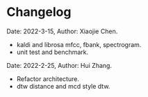 # Changelog

Date: 2022-3-15, Author: Xiaojie Chen.
  - kaldi and librosa mfcc, fbank, spectrogram.
  - unit test and benchmark.

Date: 2022-2-25, Author: Hui Zhang.
  - Refactor architecture.
  - dtw distance and mcd style dtw.
